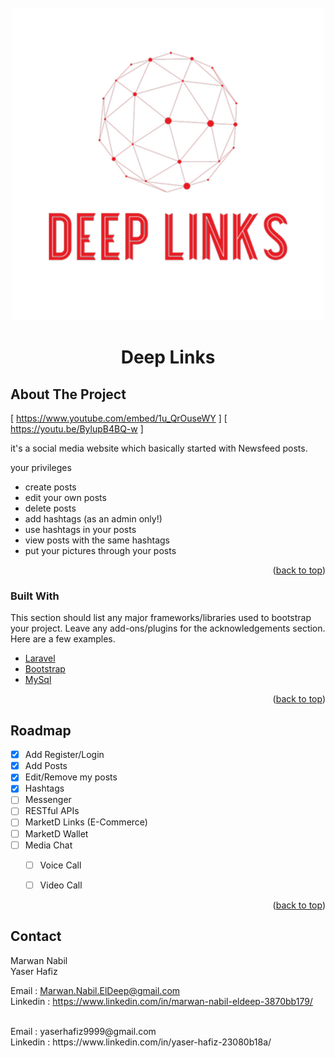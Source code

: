 <!-- PROJECT LOGO -->
<br />
<div align="center">
  <a href="https://github.com/othneildrew/Best-README-Template">
    <img src="https://raw.githubusercontent.com/MarwanNabil/DeepLinks/master/images/logos/DeepLinksLogo.png" alt="Logo" width="500" height="auto">
  </a>
    <h1>Deep Links</h1>
</div>




<!-- ABOUT THE PROJECT -->
## About The Project

[ https://www.youtube.com/embed/1u_QrOuseWY ]
[ https://youtu.be/BylupB4BQ-w ]

it's a social media website which basically started with Newsfeed posts.

your privileges
* create posts
* edit your own posts
* delete posts
* add hashtags (as an admin only!)
* use hashtags in your posts
* view posts with the same hashtags
* put your pictures through your posts

<p align="right">(<a href="#top">back to top</a>)</p>



### Built With

This section should list any major frameworks/libraries used to bootstrap your project. Leave any add-ons/plugins for the acknowledgements section. Here are a few examples.

* [Laravel](https://laravel.com)
* [Bootstrap](https://getbootstrap.com)
* [MySql](https://dev.mysql.com/)

<p align="right">(<a href="#top">back to top</a>)</p>


<!-- ROADMAP -->
## Roadmap

- [x] Add Register/Login
- [x] Add Posts
- [x] Edit/Remove my posts
- [X] Hashtags
- [ ] Messenger
- [ ] RESTful APIs
- [ ] MarketD Links (E-Commerce)
- [ ] MarketD Wallet
- [ ] Media Chat
    - [ ] Voice Call
    - [ ] Video Call


<p align="right">(<a href="#top">back to top</a>)</p>

<!-- CONTACT -->
## Contact

Marwan Nabil
<br>
Yaser Hafiz

Email : Marwan.Nabil.ElDeep@gmail.com
<br>
Linkedin : https://www.linkedin.com/in/marwan-nabil-eldeep-3870bb179/

<br>
Email : yaserhafiz9999@gmail.com
<br>
Linkedin : https://www.linkedin.com/in/yaser-hafiz-23080b18a/
